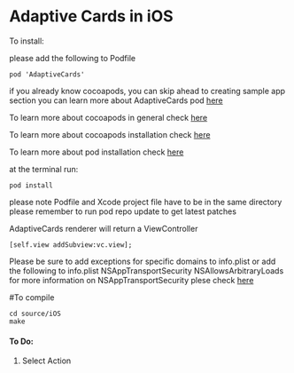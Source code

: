 # Adaptive Cards in iOS

To install:

please add the following to Podfile

```
pod 'AdaptiveCards'
```

if you already know cocoapods, you can skip ahead to creating sample app section
you can learn more about AdaptiveCards pod [here](https://cocoapods.org/?q=ADaptiveCArds) 

To learn more about cocoapods in general check [here](https://guides.cocoapods.org)

To learn more about cocoapods installation check [here](https://guides.cocoapods.org/using/getting-started.html)

To learn more about pod installation check [here](https://guides.cocoapods.org/using/the-podfile.html) 

at the terminal run:

```
pod install
```
please note Podfile and Xcode project file have to be in the same directory
please remember to run pod repo update to get latest patches 


AdaptiveCards renderer will return a ViewController

```
[self.view addSubview:vc.view];
```

Please be sure to add exceptions for specific domains to info.plist or add the following to info.plist 
<key>NSAppTransportSecurity</key>
    <dict>
     <key>NSAllowsArbitraryLoads</key>
     <true/>
    </dict>
for more information on NSAppTransportSecurity plese check [here](https://developer.apple.com/library/content/documentation/General/Reference/InfoPlistKeyReference/Articles/CocoaKeys.html#//apple_ref/doc/uid/TP40009251-SW33)

#To compile 
 ```console
 cd source/iOS
 make
 ```

#### To Do:

1. Select Action
